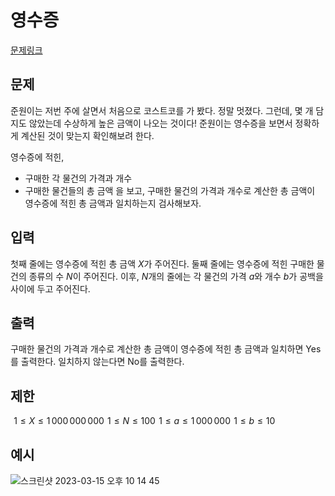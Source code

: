 # 영수증
[문제링크](https://www.acmicpc.net/problem/25304)

## 문제
준원이는 저번 주에 살면서 처음으로 코스트코를 가 봤다. 정말 멋졌다. 그런데, 몇 개 담지도 않았는데 수상하게 높은 금액이 나오는 것이다! 준원이는 영수증을 보면서 정확하게 계산된 것이 맞는지 확인해보려 한다.

영수증에 적힌,

* 구매한 각 물건의 가격과 개수
* 구매한 물건들의 총 금액
을 보고, 구매한 물건의 가격과 개수로 계산한 총 금액이 영수증에 적힌 총 금액과 일치하는지 검사해보자.

## 입력
첫째 줄에는 영수증에 적힌 총 금액 $X$가 주어진다.
둘째 줄에는 영수증에 적힌 구매한 물건의 종류의 수 $N$이 주어진다.
이후, $N$개의 줄에는 각 물건의 가격 $a$와 개수 $b$가 공백을 사이에 두고 주어진다.

## 출력
구매한 물건의 가격과 개수로 계산한 총 금액이 영수증에 적힌 총 금액과 일치하면 Yes를 출력한다. 일치하지 않는다면 No를 출력한다.

## 제한
 
$1 ≤ X ≤ 1\,000\,000\,000$ 
$1 ≤ N ≤ 100$ 
$1 ≤ a ≤ 1\,000\,000$ 
$1 ≤ b ≤ 10$ 

## 예시
![스크린샷 2023-03-15 오후 10 14 45](https://user-images.githubusercontent.com/125840482/225319535-1422ebab-2b38-453a-8144-7c23bc3ccaf9.png)

